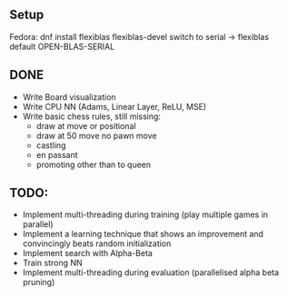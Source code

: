 ## Setup
Fedora:
dnf install flexiblas flexiblas-devel
switch to serial -> flexiblas default OPEN-BLAS-SERIAL 


## DONE
- Write Board visualization
- Write CPU NN (Adams, Linear Layer, ReLU, MSE)
- Write basic chess rules, still missing:
    - draw at move or positional 
    - draw at 50 move no pawn move
    - castling
    - en passant
    - promoting other than to queen 

## TODO:
- Implement multi-threading during training (play multiple games in parallel)
- Implement a learning technique that shows an improvement and convincingly beats random initialization
- Implement search with Alpha-Beta
- Train strong NN
- Implement multi-threading during evaluation (parallelised alpha beta pruning)
